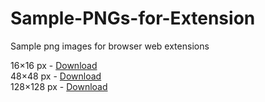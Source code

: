 # Sample-PNGs-for-Extension
Sample png images for browser web extensions

16×16 px - [Download](https://github.com/Manabesu/Sample-PNGs-for-Extension/releases/download/png/icon16.png)  
48×48 px - [Download](https://github.com/Manabesu/Sample-PNGs-for-Extension/blob/main/icon48.png)  
128×128 px - [Download](https://github.com/Manabesu/Sample-PNGs-for-Extension/blob/main/icon128.png)  
